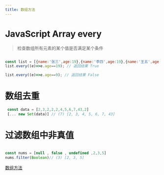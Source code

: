 ```yaml
---
title: 数组方法
---
```

# JavaScript Array every
> 检查数组所有元素的某个值是否满足某个条件

``` js

const list = [{name:'张三',age:19},{name:'李四',age:19},{name:'王五',age:19}];
list.every((e)=>e.age==19); // 返回结果 True

list.every((e)=>e.age==9); // 返回结果 False

```
# 数组去重


``` js
 const data = [2,3,2,2,2,4,5,6,7,43,2]
 [... new Set(data)] // (7) [2, 3, 4, 5, 6, 7, 43]

```
# 过滤数组中非真值
``` js 

const nums = [null , false , undefined ,2,3,5]
nums.filter(Boolean)// (3) [2, 3, 5]
```








[数组方法](https://juejin.cn/post/7028018256266919973)
